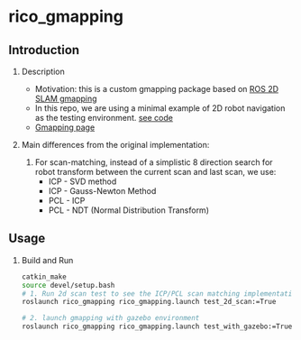 # rico_gmapping
## Introduction
1. Description
    - Motivation: this is a custom gmapping package based on [ROS 2D SLAM gmapping](https://github.com/ros-perception/slam_gmapping)
    - In this repo, we are using a minimal example of 2D robot navigation as the testing environment. [see code](https://github.com/RicoJia/3D_Motion_Planning-/tree/master/2d_planning_playground/src/costmap_plugins) 
    - [Gmapping page](http://wiki.ros.org/gmapping)

2. Main differences from the original implementation: 
    1. For scan-matching, instead of a simplistic 8 direction search for robot transform between the current scan and last scan, we use: 
        - ICP - SVD method 
        - ICP - Gauss-Newton Method
        - PCL - ICP 
        - PCL - NDT (Normal Distribution Transform)
        
## Usage
1. Build and Run
    ```bash
    catkin_make
    source devel/setup.bash
    # 1. Run 2d scan test to see the ICP/PCL scan matching implementations
    roslaunch rico_gmapping rico_gmapping.launch test_2d_scan:=True

    # 2. launch gmapping with gazebo environment
    roslaunch rico_gmapping rico_gmapping.launch test_with_gazebo:=True
    ```
